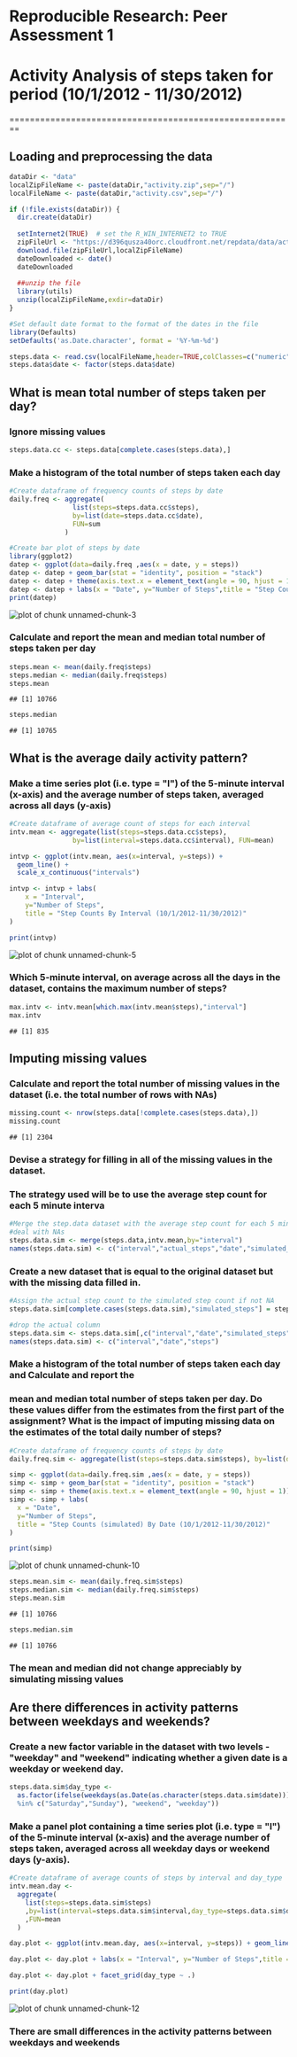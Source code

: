 # Reproducible Research: Peer Assessment 1
# Activity Analysis of steps taken for period (10/1/2012 - 11/30/2012)
========================================================

## Loading and preprocessing the data

```r
dataDir <- "data"
localZipFileName <- paste(dataDir,"activity.zip",sep="/")  
localFileName <- paste(dataDir,"activity.csv",sep="/")  

if (!file.exists(dataDir)) {
  dir.create(dataDir)
  
  setInternet2(TRUE)  # set the R_WIN_INTERNET2 to TRUE  
  zipFileUrl <- "https://d396qusza40orc.cloudfront.net/repdata/data/activity.zip"
  download.file(zipFileUrl,localZipFileName)
  dateDownloaded <- date()
  dateDownloaded
  
  ##unzip the file
  library(utils)
  unzip(localZipFileName,exdir=dataDir)
}

#Set default date format to the format of the dates in the file
library(Defaults)
setDefaults('as.Date.character', format = '%Y-%m-%d')

steps.data <- read.csv(localFileName,header=TRUE,colClasses=c("numeric","Date","numeric"))
steps.data$date <- factor(steps.data$date)
```
## What is mean total number of steps taken per day?

### Ignore missing values

```r
steps.data.cc <- steps.data[complete.cases(steps.data),]
```

### Make a histogram of the total number of steps taken each day

```r
#Create dataframe of frequency counts of steps by date
daily.freq <- aggregate(
                list(steps=steps.data.cc$steps), 
                by=list(date=steps.data.cc$date),
                FUN=sum
              )

#Create bar plot of steps by date
library(ggplot2)
datep <- ggplot(data=daily.freq ,aes(x = date, y = steps))
datep <- datep + geom_bar(stat = "identity", position = "stack") 
datep <- datep + theme(axis.text.x = element_text(angle = 90, hjust = 1))
datep <- datep + labs(x = "Date", y="Number of Steps",title = "Step Counts By Date (10/1/2012-11/30/2012)")
print(datep)
```

![plot of chunk unnamed-chunk-3](figure/unnamed-chunk-3.png) 

### Calculate and report the mean and median total number of steps taken per day

```r
steps.mean <- mean(daily.freq$steps)
steps.median <- median(daily.freq$steps)
steps.mean
```

```
## [1] 10766
```

```r
steps.median
```

```
## [1] 10765
```

## What is the average daily activity pattern?

### Make a time series plot (i.e. type = "l") of the 5-minute interval (x-axis) and the average  number of steps taken, averaged across all days (y-axis)

```r
#Create dataframe of average count of steps for each interval
intv.mean <- aggregate(list(steps=steps.data.cc$steps),
                by=list(interval=steps.data.cc$interval), FUN=mean)

intvp <- ggplot(intv.mean, aes(x=interval, y=steps)) +
  geom_line() + 
  scale_x_continuous("intervals")

intvp <- intvp + labs(
    x = "Interval",
    y="Number of Steps",
    title = "Step Counts By Interval (10/1/2012-11/30/2012)"
)

print(intvp)
```

![plot of chunk unnamed-chunk-5](figure/unnamed-chunk-5.png) 

### Which 5-minute interval, on average across all the days in the dataset, contains the maximum  number of steps?

```r
max.intv <- intv.mean[which.max(intv.mean$steps),"interval"]
max.intv
```

```
## [1] 835
```

## Imputing missing values

### Calculate and report the total number of missing values in the dataset (i.e. the total number  of rows with NAs)

```r
missing.count <- nrow(steps.data[!complete.cases(steps.data),])
missing.count
```

```
## [1] 2304
```

### Devise a strategy for filling in all of the missing values in the dataset. 
### The strategy used will be to use the average step count for each 5 minute interva

```r
#Merge the step.data dataset with the average step count for each 5 minute interval so we can 
#deal with NAs
steps.data.sim <- merge(steps.data,intv.mean,by="interval")
names(steps.data.sim) <- c("interval","actual_steps","date","simulated_steps")
```

### Create a new dataset that is equal to the original dataset but with the missing data filled  in.

```r
#Assign the actual step count to the simulated step count if not NA
steps.data.sim[complete.cases(steps.data.sim),"simulated_steps"] = steps.data.sim[complete.cases(steps.data.sim),"actual_steps"]

#drop the actual column
steps.data.sim <- steps.data.sim[,c("interval","date","simulated_steps")]
names(steps.data.sim) <- c("interval","date","steps")
```

### Make a histogram of the total number of steps taken each day and Calculate and report the 
### mean and median total number of steps taken per day. Do these values differ from the estimates from the first part of the assignment? What is the impact of imputing missing data on the estimates of the total daily number of steps?


```r
#Create dataframe of frequency counts of steps by date
daily.freq.sim <- aggregate(list(steps=steps.data.sim$steps), by=list(date=steps.data.sim$date), FUN=sum)

simp <- ggplot(data=daily.freq.sim ,aes(x = date, y = steps))
simp <- simp + geom_bar(stat = "identity", position = "stack") 
simp <- simp + theme(axis.text.x = element_text(angle = 90, hjust = 1))
simp <- simp + labs(
  x = "Date",
  y="Number of Steps",
  title = "Step Counts (simulated) By Date (10/1/2012-11/30/2012)"
)

print(simp)
```

![plot of chunk unnamed-chunk-10](figure/unnamed-chunk-10.png) 

```r
steps.mean.sim <- mean(daily.freq.sim$steps)
steps.median.sim <- median(daily.freq.sim$steps)
steps.mean.sim
```

```
## [1] 10766
```

```r
steps.median.sim
```

```
## [1] 10766
```

### The mean and median did not change appreciably by simulating missing values

## Are there differences in activity patterns between weekdays and weekends?

### Create a new factor variable in the dataset with two levels - "weekday" and "weekend" indicating whether a given date is a weekday or weekend day.

```r
steps.data.sim$day_type <- 
  as.factor(ifelse(weekdays(as.Date(as.character(steps.data.sim$date))) 
  %in% c("Saturday","Sunday"), "weekend", "weekday"))
```

### Make a panel plot containing a time series plot (i.e. type = "l") of the 5-minute interval (x-axis) and the average number of steps taken, averaged across all weekday days or weekend days (y-axis).

```r
#Create dataframe of average counts of steps by interval and day_type
intv.mean.day <- 
  aggregate(
    list(steps=steps.data.sim$steps)
    ,by=list(interval=steps.data.sim$interval,day_type=steps.data.sim$day_type)
    ,FUN=mean
  )

day.plot <- ggplot(intv.mean.day, aes(x=interval, y=steps)) + geom_line() + scale_x_continuous("intervals")

day.plot <- day.plot + labs(x = "Interval", y="Number of Steps",title = "Step Counts (simulated) By Date (10/1/2012-11/30/2012)")

day.plot <- day.plot + facet_grid(day_type ~ .)

print(day.plot)
```

![plot of chunk unnamed-chunk-12](figure/unnamed-chunk-12.png) 

### There are small differences in the activity patterns between weekdays and weekends
